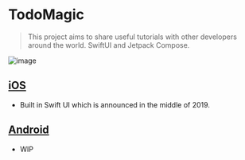 # TodoMagic

> This project aims to share useful tutorials with other developers around the world. SwiftUI and Jetpack Compose.

![image](https://user-images.githubusercontent.com/27461460/77463970-d1d0a000-6e49-11ea-84f3-315350b7f8bd.png)

## [iOS](iOS/README.md)
- Built in Swift UI which is announced in the middle of 2019.

## [Android](Android/README.md)
- WIP